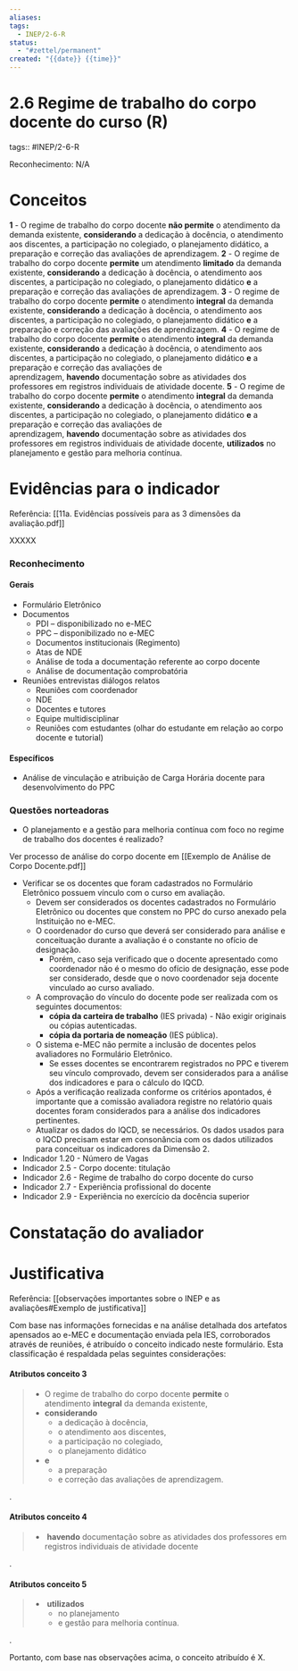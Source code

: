 ```yaml
---
aliases: 
tags:
  - INEP/2-6-R
status:
  - "#zettel/permanent"
created: "{{date}} {{time}}"
---
```

# 2.6 Regime de trabalho do corpo docente do curso (R)

tags:: #INEP/2-6-R

Reconhecimento: N/A

# Conceitos

**1** - O regime de trabalho do corpo docente **não permite** o atendimento da demanda existente, **considerando** a dedicação à docência, o atendimento aos discentes, a participação no colegiado, o planejamento didático, a preparação e correção das avaliações de aprendizagem.
**2** - O regime de trabalho do corpo docente **permite** um atendimento **limitado** da demanda existente, **considerando** a dedicação à docência, o atendimento aos discentes, a participação no colegiado, o planejamento didático **e** a preparação e correção das avaliações de aprendizagem.
**3** - O regime de trabalho do corpo docente **permite** o atendimento **integral** da demanda existente, **considerando** a dedicação à docência, o atendimento aos discentes, a participação no colegiado, o planejamento didático **e** a preparação e correção das avaliações de aprendizagem.
**4** - O regime de trabalho do corpo docente **permite** o atendimento **integral** da demanda existente, **considerando** a dedicação à docência, o atendimento aos discentes, a participação no colegiado, o planejamento didático **e** a preparação e correção das avaliações de aprendizagem, **havendo** documentação sobre as atividades dos professores em registros individuais de atividade docente.
**5** - O regime de trabalho do corpo docente **permite** o atendimento **integral** da demanda existente, **considerando** a dedicação à docência, o atendimento aos discentes, a participação no colegiado, o planejamento didático **e** a preparação e correção das avaliações de aprendizagem, **havendo** documentação sobre as atividades dos professores em registros individuais de atividade docente, **utilizados** no planejamento e gestão para melhoria contínua.

# Evidências para o indicador

Referência: [[11a. Evidências possíveis para as 3 dimensões da avaliação.pdf]]

XXXXX

### Reconhecimento

#### Gerais

- Formulário Eletrônico
- Documentos
 	- PDI – disponibilizado no e-MEC
 	- PPC – disponibilizado no e-MEC
 	- Documentos institucionais (Regimento)
 	- Atas de NDE
 	- Análise de toda a documentação referente ao corpo docente
 	- Análise de documentação comprobatória
- Reuniões entrevistas diálogos relatos
 	- Reuniões com coordenador
 	- NDE
 	- Docentes e tutores
 	- Equipe multidisciplinar
 	- Reuniões com estudantes (olhar do estudante em relação ao corpo docente e tutorial)

#### Específicos

- Análise de vinculação e atribuição de Carga Horária docente para desenvolvimento do PPC

### Questões norteadoras

- O planejamento e a gestão para melhoria contínua com foco no regime de trabalho dos docentes é realizado?

Ver processo de análise do corpo docente em [[Exemplo de Análise de Corpo Docente.pdf]]

- Verificar se os docentes que foram cadastrados no Formulário Eletrônico possuem vínculo com o curso em avaliação.
 	- Devem ser considerados os docentes cadastrados no Formulário Eletrônico ou docentes que constem no PPC do curso anexado pela Instituição no e-MEC.
 	- O coordenador do curso que deverá ser considerado para análise e conceituação durante a avaliação é o constante no ofício de designação.
  		- Porém, caso seja verificado que o docente apresentado como coordenador não é o mesmo do ofício de designação, esse pode ser considerado, desde que o novo coordenador seja docente vinculado ao curso avaliado.
 	- A comprovação do vínculo do docente pode ser realizada com os seguintes documentos:
  		- **cópia da carteira de trabalho** (IES privada) - Não exigir originais ou cópias autenticadas.
  		- **cópia da portaria de nomeação** (IES pública).
 	- O sistema e-MEC não permite a inclusão de docentes pelos avaliadores no Formulário Eletrônico.
  		- Se esses docentes se encontrarem registrados no PPC e tiverem seu vínculo comprovado, devem ser considerados para a análise dos indicadores e para o cálculo do IQCD.
 	- Após a verificação realizada conforme os critérios apontados, é importante que a comissão avaliadora registre no relatório quais docentes foram considerados para a análise dos indicadores pertinentes.
 	- Atualizar os dados do IQCD, se necessários. Os dados usados para o IQCD precisam estar em consonância com os dados utilizados para conceituar os indicadores da Dimensão 2.
- Indicador 1.20 - Número de Vagas
- Indicador 2.5 - Corpo docente: titulação
- Indicador 2.6 - Regime de trabalho do corpo docente do curso
- Indicador 2.7 - Experiência profissional do docente
- Indicador 2.9 - Experiência no exercício da docência superior

# Constatação do avaliador

# Justificativa

Referência: [[observações importantes sobre o INEP e as avaliações#Exemplo de justificativa]]

Com base nas informações fornecidas e na análise detalhada dos artefatos apensados ao e-MEC e documentação enviada pela IES, corroborados através de reuniões, é atribuído o conceito indicado neste formulário. Esta classificação é respaldada pelas seguintes considerações:

#### Atributos conceito 3

> - O regime de trabalho do corpo docente **permite** o atendimento **integral** da demanda existente,
> - **considerando**
>  	- a dedicação à docência,
>  	- o atendimento aos discentes,
>  	- a participação no colegiado,
>  	- o planejamento didático
> - **e**
>  	- a preparação
>  	- e correção das avaliações de aprendizagem.

.

#### Atributos conceito 4

> -  **havendo** documentação sobre as atividades dos professores em registros individuais de atividade docente

.

#### Atributos conceito 5

> -  **utilizados**
>  	- no planejamento
>  	- e gestão para melhoria contínua.

.

Portanto, com base nas observações acima, o conceito atribuído é X.
